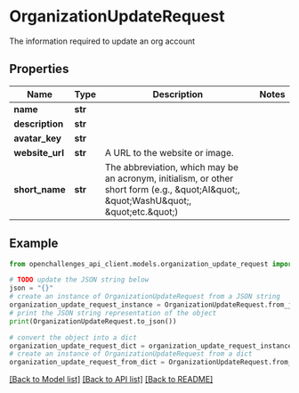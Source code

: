 # OrganizationUpdateRequest

The information required to update an org account

## Properties

| Name            | Type    | Description                                                                                                                                  | Notes |
| --------------- | ------- | -------------------------------------------------------------------------------------------------------------------------------------------- | ----- |
| **name**        | **str** |                                                                                                                                              |
| **description** | **str** |                                                                                                                                              |
| **avatar_key**  | **str** |                                                                                                                                              |
| **website_url** | **str** | A URL to the website or image.                                                                                                               |
| **short_name**  | **str** | The abbreviation, which may be an acronym, initialism, or other short form (e.g., \&quot;AI\&quot;, \&quot;WashU\&quot;, \&quot;etc.\&quot;) |

## Example

```python
from openchallenges_api_client.models.organization_update_request import OrganizationUpdateRequest

# TODO update the JSON string below
json = "{}"
# create an instance of OrganizationUpdateRequest from a JSON string
organization_update_request_instance = OrganizationUpdateRequest.from_json(json)
# print the JSON string representation of the object
print(OrganizationUpdateRequest.to_json())

# convert the object into a dict
organization_update_request_dict = organization_update_request_instance.to_dict()
# create an instance of OrganizationUpdateRequest from a dict
organization_update_request_from_dict = OrganizationUpdateRequest.from_dict(organization_update_request_dict)
```

[[Back to Model list]](../README.md#documentation-for-models) [[Back to API list]](../README.md#documentation-for-api-endpoints) [[Back to README]](../README.md)
